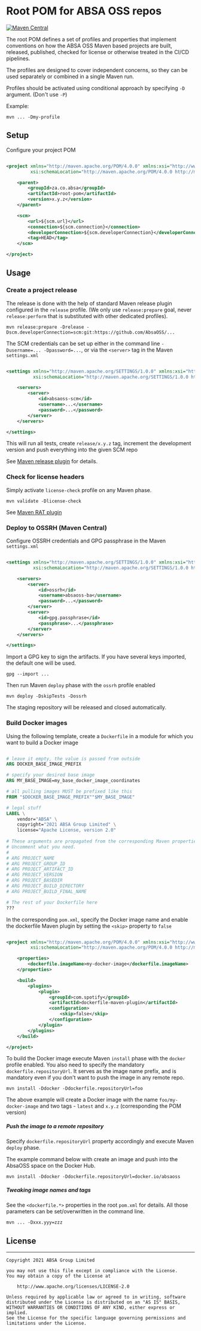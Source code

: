 # Root POM for ABSA OSS repos

[![Maven Central](https://maven-badges.herokuapp.com/maven-central/za.co.absa/root-pom/badge.svg)](https://search.maven.org/search?q=g:za.co.absa%20AND%20a:root-pom)

The root POM defines a set of profiles and properties that implement conventions on how the ABSA OSS Maven based projects are built, released,
published, checked for license or otherwise treated in the CI/CD pipelines.

The profiles are designed to cover independent concerns, so they can be used separately or combined in a single Maven run.

Profiles should be activated using conditional approach by specifying `-D` argument. (Don't use `-P`)

Example:
```shell
mvn ... -Dmy-profile
```

## Setup

Configure your project POM

```xml

<project xmlns="http://maven.apache.org/POM/4.0.0" xmlns:xsi="http://www.w3.org/2001/XMLSchema-instance"
         xsi:schemaLocation="http://maven.apache.org/POM/4.0.0 http://maven.apache.org/xsd/maven-4.0.0.xsd">

    <parent>
        <groupId>za.co.absa</groupId>
        <artifactId>root-pom</artifactId>
        <version>x.y.z</version>
    </parent>

    <scm>
        <url>${scm.url}</url>
        <connection>${scm.connection}</connection>
        <developerConnection>${scm.developerConnection}</developerConnection>
        <tag>HEAD</tag>
    </scm>

</project>
```

## Usage

### Create a project release

The release is done with the help of standard Maven release plugin configured in the `release` profile.
(We only use `release:prepare` goal, never `release:perform` that is substituted with other dedicated profiles).

```shell
mvn release:prepare -Drelease -Dscm.developerConnection=scm:git:https://github.com/AbsaOSS/...
```

The SCM credentials can be set up either in the command line `-Dusername=... -Dpassword=...`, or via the `<server>` tag in the Maven `settings.xml`

```xml

<settings xmlns="http://maven.apache.org/SETTINGS/1.0.0" xmlns:xsi="http://www.w3.org/2001/XMLSchema-instance"
          xsi:schemaLocation="http://maven.apache.org/SETTINGS/1.0.0 https://maven.apache.org/xsd/settings-1.0.0.xsd">

    <servers>
        <server>
            <id>absaoss-scm</id>
            <username>...</username>
            <password>...</password>
        </server>
    </servers>

</settings>
```

This will run all tests, create `release/x.y.z` tag, increment the development version and push everything into the given SCM repo

See [Maven release plugin](https://maven.apache.org/maven-release/maven-release-plugin/usage.html) for details.

### Check for license headers

Simply activate `license-check` profile on any Maven phase.

```shell
mvn validate -Dlicense-check
```  

See [Maven RAT plugin](https://creadur.apache.org/rat/apache-rat-plugin/index.html)

### Deploy to OSSRH (Maven Central)

Configure OSSRH credentials and GPG passphrase in the Maven `settings.xml`

```xml

<settings xmlns="http://maven.apache.org/SETTINGS/1.0.0" xmlns:xsi="http://www.w3.org/2001/XMLSchema-instance"
          xsi:schemaLocation="http://maven.apache.org/SETTINGS/1.0.0 https://maven.apache.org/xsd/settings-1.0.0.xsd">

    <servers>
        <server>
            <id>ossrh</id>
            <username>absaoss-ba</username>
            <password>...</password>
        </server>
        <server>
            <id>gpg.passphrase</id>
            <passphrase>...</passphrase>
        </server>
    </servers>

</settings>
```

Import a GPG key to sign the artifacts. If you have several keys imported, the default one will be used.

```shell
gpg --import ...
```

Then run Maven `deploy` phase with the `ossrh` profile enabled

```shell
mvn deploy -DskipTests -Dossrh
```

The staging repository will be released and closed automatically.

### Build Docker images

Using the following template, create a `Dockerfile` in a module for which you want to build a Docker image

```dockerfile

# leave it empty, the value is passed from outside
ARG DOCKER_BASE_IMAGE_PREFIX

# specify your desired base image
ARG MY_BASE_IMAGE=my_base_docker_image_coordinates

# all pulling images MUST be prefixed like this
FROM "$DOCKER_BASE_IMAGE_PREFIX""$MY_BASE_IMAGE"

# legal stuff
LABEL \
    vendor="ABSA" \
    copyright="2021 ABSA Group Limited" \
    license="Apache License, version 2.0"
    
# These arguments are propagated from the corresponding Maven properties.
# Uncomment what you need.
#
# ARG PROJECT_NAME
# ARG PROJECT_GROUP_ID
# ARG PROJECT_ARTIFACT_ID
# ARG PROJECT_VERSION
# ARG PROJECT_BASEDIR
# ARG PROJECT_BUILD_DIRECTORY
# ARG PROJECT_BUILD_FINAL_NAME    

# The rest of your Dockerfile here
???

```

In the corresponding `pom.xml`, specify the Docker image name and enable the dockerfile Maven plugin by setting the `<skip>` property to `false`

```xml

<project xmlns="http://maven.apache.org/POM/4.0.0" xmlns:xsi="http://www.w3.org/2001/XMLSchema-instance"
         xsi:schemaLocation="http://maven.apache.org/POM/4.0.0 http://maven.apache.org/xsd/maven-4.0.0.xsd">

    <properties>
        <dockerfile.imageName>my-docker-image</dockerfile.imageName>
    </properties>

    <build>
        <plugins>
            <plugin>
                <groupId>com.spotify</groupId>
                <artifactId>dockerfile-maven-plugin</artifactId>
                <configuration>
                    <skip>false</skip>
                </configuration>
            </plugin>
        </plugins>
    </build>

</project>
```

To build the Docker image execute Maven `install` phase with the `docker` profile enabled. You also need to specify the
mandatory `dockerfile.repositoryUrl`. It serves as the image name prefix, and is mandatory even if you don't want to push the image in any remote
repo.

```shell
mvn install -Ddocker -Ddockerfile.repositoryUrl=foo
```

The above example will create a Docker image with the name `foo/my-docker-image` and two tags - `latest` and `x.y.z` (corresponding the POM version)

##### Push the image to a remote repository
Specify `dockerfile.repositoryUrl` property accordingly and execute Maven `deploy` phase.

The example command below with create an image and push into the AbsaOSS space on the Docker Hub.
```shell
mvn install -Ddocker -Ddockerfile.repositoryUrl=docker.io/absaoss
```

##### Tweaking image names and tags

See the `<dockerfile.*>` properties in the root `pom.xml` for details. All those parameters can be set/overwritten in the command line.

```shell
mvn ... -Dxxx.yyy=zzz
```

## License

---

    Copyright 2021 ABSA Group Limited
    
    you may not use this file except in compliance with the License.
    You may obtain a copy of the License at
    
        http://www.apache.org/licenses/LICENSE-2.0
    
    Unless required by applicable law or agreed to in writing, software
    distributed under the License is distributed on an "AS IS" BASIS,
    WITHOUT WARRANTIES OR CONDITIONS OF ANY KIND, either express or implied.
    See the License for the specific language governing permissions and
    limitations under the License.

